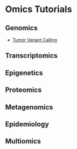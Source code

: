 # Omics Tutorials

## Genomics

- [Tumor Variant Calling](./genomics/tumor_variant_calling/01_introduction.md)

## Transcriptomics

## Epigenetics

## Proteomics

## Metagenomics

## Epidemiology

## Multiomics
